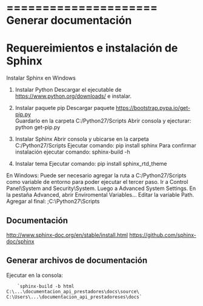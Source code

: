 =====================
Generar documentación
=====================


Requereimientos e instalación de Sphinx
=======================================

Instalar Sphinx en Windows

1. Instalar Python
	Descargar el ejecutable de https://www.python.org/downloads/ e instalar. 

2. Instalar paquete pip
	Descargar paquete https://bootstrap.pypa.io/get-pip.py  
	Guardarlo en la carpeta C:/Python27/Scripts 
	Abrir consola y ejecturar: python get-pip.py
	
3. Instalar Sphinx
	Abrir consola y ubicarse en la carpeta C:/Python27/Scripts 
	Ejecutar comando: pip install sphinx 
	Para confirmar instalación ejecutar comando: sphinx-build -h

4. Instalar tema
	Ejecutar comando: pip install sphinx_rtd_theme


En Windows:
 Puede ser necesario agregar la ruta a C:/Python27/Scripts como variable de entorno para poder ejecutar el tercer paso.
 Ir a Control Panel\System and Security\System. 
 Luego a Advanced System Settings. 
 En la pestaña Advanced, abrir Enviromental Variables...
 Editar la variable Path. Agregar al final: ;C:\Python27\Scripts


Documentación
-------------
http://www.sphinx-doc.org/en/stable/install.html
https://github.com/sphinx-doc/sphinx



Generar archivos de documentación
---------------------------------

Ejecutar en la consola:

		`sphinx-build -b html C:\...\documentacion_api_prestadores\docs\source\ C:\Users\...\documentacion_api_prestadoreses\docs`
